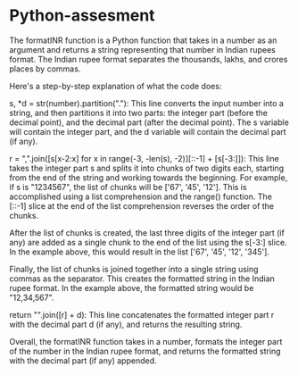 # Python-assesment
The formatINR function is a Python function that takes in a number as an argument and returns a string representing that number in Indian rupees format. The Indian rupee format separates the thousands, lakhs, and crores places by commas.

Here's a step-by-step explanation of what the code does:

s, *d = str(number).partition("."): This line converts the input number into a string, and then partitions it into two parts: the integer part (before the decimal point), and the decimal part (after the decimal point). The s variable will contain the integer part, and the d variable will contain the decimal part (if any).

r = ",".join([s[x-2:x] for x in range(-3, -len(s), -2)][::-1] + [s[-3:]]): This line takes the integer part s and splits it into chunks of two digits each, starting from the end of the string and working towards the beginning. For example, if s is "1234567", the list of chunks will be ['67', '45', '12']. This is accomplished using a list comprehension and the range() function. The [::-1] slice at the end of the list comprehension reverses the order of the chunks.

After the list of chunks is created, the last three digits of the integer part (if any) are added as a single chunk to the end of the list using the s[-3:] slice. In the example above, this would result in the list ['67', '45', '12', '345'].

Finally, the list of chunks is joined together into a single string using commas as the separator. This creates the formatted string in the Indian rupee format. In the example above, the formatted string would be "12,34,567".

return "".join([r] + d): This line concatenates the formatted integer part r with the decimal part d (if any), and returns the resulting string.

Overall, the formatINR function takes in a number, formats the integer part of the number in the Indian rupee format, and returns the formatted string with the decimal part (if any) appended.
